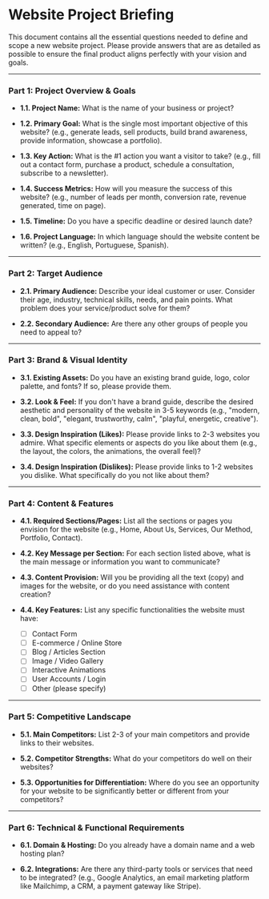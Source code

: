 # Website Project Briefing

This document contains all the essential questions needed to define and scope a new website project. Please provide answers that are as detailed as possible to ensure the final product aligns perfectly with your vision and goals.

---

### **Part 1: Project Overview & Goals**

*   **1.1. Project Name:** What is the name of your business or project?

*   **1.2. Primary Goal:** What is the single most important objective of this website? (e.g., generate leads, sell products, build brand awareness, provide information, showcase a portfolio).

*   **1.3. Key Action:** What is the #1 action you want a visitor to take? (e.g., fill out a contact form, purchase a product, schedule a consultation, subscribe to a newsletter).

*   **1.4. Success Metrics:** How will you measure the success of this website? (e.g., number of leads per month, conversion rate, revenue generated, time on page).

*   **1.5. Timeline:** Do you have a specific deadline or desired launch date?

* **1.6. Project Language:** In which language should the website content be written? (e.g., English, Portuguese, Spanish).

---

### **Part 2: Target Audience**

*   **2.1. Primary Audience:** Describe your ideal customer or user. Consider their age, industry, technical skills, needs, and pain points. What problem does your service/product solve for them?

*   **2.2. Secondary Audience:** Are there any other groups of people you need to appeal to?

---

### **Part 3: Brand & Visual Identity**

*   **3.1. Existing Assets:** Do you have an existing brand guide, logo, color palette, and fonts? If so, please provide them.

*   **3.2. Look & Feel:** If you don't have a brand guide, describe the desired aesthetic and personality of the website in 3-5 keywords (e.g., "modern, clean, bold", "elegant, trustworthy, calm", "playful, energetic, creative").

*   **3.3. Design Inspiration (Likes):** Please provide links to 2-3 websites you admire. What specific elements or aspects do you like about them (e.g., the layout, the colors, the animations, the overall feel)?

*   **3.4. Design Inspiration (Dislikes):** Please provide links to 1-2 websites you dislike. What specifically do you not like about them?

---

### **Part 4: Content & Features**

*   **4.1. Required Sections/Pages:** List all the sections or pages you envision for the website (e.g., Home, About Us, Services, Our Method, Portfolio, Contact).

*   **4.2. Key Message per Section:** For each section listed above, what is the main message or information you want to communicate?

*   **4.3. Content Provision:** Will you be providing all the text (copy) and images for the website, or do you need assistance with content creation?

*   **4.4. Key Features:** List any specific functionalities the website must have:
    *   [ ] Contact Form
    *   [ ] E-commerce / Online Store
    *   [ ] Blog / Articles Section
    *   [ ] Image / Video Gallery
    *   [ ] Interactive Animations
    *   [ ] User Accounts / Login
    *   [ ] Other (please specify)

---

### **Part 5: Competitive Landscape**

*   **5.1. Main Competitors:** List 2-3 of your main competitors and provide links to their websites.

*   **5.2. Competitor Strengths:** What do your competitors do well on their websites?

*   **5.3. Opportunities for Differentiation:** Where do you see an opportunity for your website to be significantly better or different from your competitors?

---

### **Part 6: Technical & Functional Requirements**

*   **6.1. Domain & Hosting:** Do you already have a domain name and a web hosting plan?

*   **6.2. Integrations:** Are there any third-party tools or services that need to be integrated? (e.g., Google Analytics, an email marketing platform like Mailchimp, a CRM, a payment gateway like Stripe).
